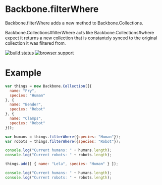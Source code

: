 # Backbone.filterWhere

Backbone.filterWhere adds a new method to Backbone.Collections.

Backbone.Collections#filterWhere acts like Backbone.Collections#where expect it returns
a new collection that is constantely synced to the original collection it was filtered
from.

[![build status](https://secure.travis-ci.org/morganrallen/Backbone.filterWhere.png)](http://travis-ci.org/morganrallen/Backbone.filterWhere)
[![browser support](https://ci.testling.com/morganrallen/Backbone.filterWhere.png)](https://ci.testling.com/morganrallen/Backbone.filterWhere)

# Example

```js
var things = new Backbone.Collection([{
  name: "Fry",
  species: "Human"
}, {
  name: "Bender",
  species: "Robot"
}, {
  name: "Clamps",
  species: "Robot"
}]);

var humans = things.filterWhere({species: "Human"});
var robots = things.filterWhere({species: "Robot"});

console.log("Current humans: " + humans.length);
console.log("Current robots: " + robots.length);

things.add([ { name: "Lela", species: "Human" } ]);

console.log("Current humans: " + humans.length);
console.log("Current robots: " + robots.length);
```
